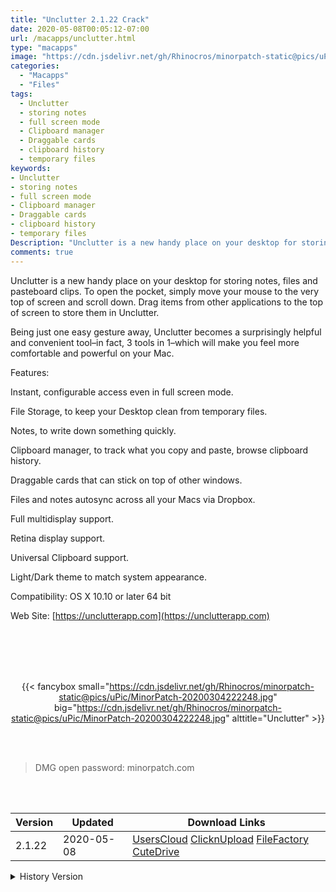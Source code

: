 ```yaml
---
title: "Unclutter 2.1.22 Crack"
date: 2020-05-08T00:05:12-07:00
url: /macapps/unclutter.html
type: "macapps"
image: "https://cdn.jsdelivr.net/gh/Rhinocros/minorpatch-static@pics/uPic/FlQDoW.png"
categories:
  - "Macapps"
  - "Files"
tags:
  - Unclutter
  - storing notes
  - full screen mode
  - Clipboard manager
  - Draggable cards
  - clipboard history
  - temporary files
keywords:
- Unclutter
- storing notes
- full screen mode
- Clipboard manager
- Draggable cards
- clipboard history
- temporary files
Description: "Unclutter is a new handy place on your desktop for storing notes, files and pasteboard clips. To open the pocket, simply move your mouse to the very top of screen and scroll down. Drag items from other applications to the top of screen to store them in Unclutter."
comments: true
---
```


Unclutter is a new handy place on your desktop for storing notes, files and pasteboard clips. To open the pocket, simply move your mouse to the very top of screen and scroll down. Drag items from other applications to the top of screen to store them in Unclutter.

Being just one easy gesture away, Unclutter becomes a surprisingly helpful and convenient tool–in fact, 3 tools in 1–which will make you feel more comfortable and powerful on your Mac.

Features:

Instant, configurable access even in full screen mode.

File Storage, to keep your Desktop clean from temporary files.

Notes, to write down something quickly.

Clipboard manager, to track what you copy and paste, browse clipboard history.

Draggable cards that can stick on top of other windows.

Files and notes autosync across all your Macs via Dropbox.

Full multidisplay support.

Retina display support.

Universal Clipboard support.

Light/Dark theme to match system appearance.

Compatibility: OS X 10.10 or later 64 bit



Web Site: [https://unclutterapp.com](https://unclutterapp.com)

<br/>
<br/>
<script async src="https://pagead2.googlesyndication.com/pagead/js/adsbygoogle.js"></script>
<ins class="adsbygoogle"
     style="display:block; text-align:center;"
     data-ad-layout="in-article"
     data-ad-format="fluid"
     data-ad-client="ca-pub-8746275014476192"
     data-ad-slot="5144997159"></ins>
<script>
     (adsbygoogle = window.adsbygoogle || []).push({});
</script>
<br/>
<br/>


<center>

{{< fancybox small="https://cdn.jsdelivr.net/gh/Rhinocros/minorpatch-static@pics/uPic/MinorPatch-20200304222248.jpg" big="https://cdn.jsdelivr.net/gh/Rhinocros/minorpatch-static@pics/uPic/MinorPatch-20200304222248.jpg" alttitle="Unclutter" >}}

</center>

<br/>
<br/>


> DMG open password: minorpatch.com

<br/>

<br/>
<div id="history_version" class="history_version">

| Version | Updated | Download Links |
| ---- | ---- | ---- |
| 2.1.22 | 2020-05-08 | [UsersCloud](https://ouo.io/Ff62xw)   [ClicknUpload](https://ouo.io/twJax6)   [FileFactory](https://ouo.io/KtZhaY)   [CuteDrive](https://ouo.io/1K8i8) |
<details>
<summary>History Version</summary>

| Version | Updated | Download Links |
| ---- | ---- | ---- |
| 2.1.21d | 2020-03-04 | [UsersCloud](https://ouo.io/b50L2K)   [ClicknUpload](https://ouo.io/sKP4O1)   [FileFactory](https://ouo.io/ibyR8V)   [CuteDrive](https://ouo.io/OBAHnT) |
</details>

</div>
